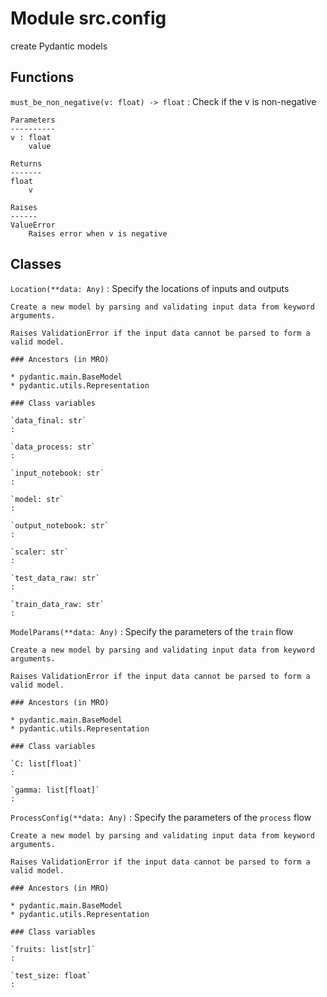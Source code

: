 Module src.config
=================
create Pydantic models

Functions
---------

    
`must_be_non_negative(v: float) ‑> float`
:   Check if the v is non-negative
    
    Parameters
    ----------
    v : float
        value
    
    Returns
    -------
    float
        v
    
    Raises
    ------
    ValueError
        Raises error when v is negative

Classes
-------

`Location(**data: Any)`
:   Specify the locations of inputs and outputs
    
    Create a new model by parsing and validating input data from keyword arguments.
    
    Raises ValidationError if the input data cannot be parsed to form a valid model.

    ### Ancestors (in MRO)

    * pydantic.main.BaseModel
    * pydantic.utils.Representation

    ### Class variables

    `data_final: str`
    :

    `data_process: str`
    :

    `input_notebook: str`
    :

    `model: str`
    :

    `output_notebook: str`
    :

    `scaler: str`
    :

    `test_data_raw: str`
    :

    `train_data_raw: str`
    :

`ModelParams(**data: Any)`
:   Specify the parameters of the `train` flow
    
    Create a new model by parsing and validating input data from keyword arguments.
    
    Raises ValidationError if the input data cannot be parsed to form a valid model.

    ### Ancestors (in MRO)

    * pydantic.main.BaseModel
    * pydantic.utils.Representation

    ### Class variables

    `C: list[float]`
    :

    `gamma: list[float]`
    :

`ProcessConfig(**data: Any)`
:   Specify the parameters of the `process` flow
    
    Create a new model by parsing and validating input data from keyword arguments.
    
    Raises ValidationError if the input data cannot be parsed to form a valid model.

    ### Ancestors (in MRO)

    * pydantic.main.BaseModel
    * pydantic.utils.Representation

    ### Class variables

    `fruits: list[str]`
    :

    `test_size: float`
    :